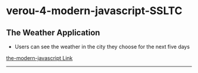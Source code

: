 # verou-4-modern-javascript-SSLTC

## The Weather Application

- Users can see the weather in the city they choose for the next five days

<a href="./">the-modern-javascript Link</a>

___